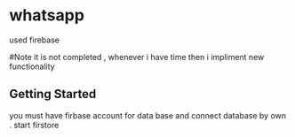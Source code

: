 # whatsapp

used firebase


#Note
it is not completed , whenever i have time then i impliment new functionality


## Getting Started

you must have firbase account for data base and connect database by own . start firstore

